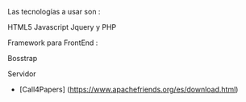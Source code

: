 Las tecnologías a usar son :

HTML5
Javascript
Jquery 
 y PHP



Framework para FrontEnd :

Bosstrap 


Servidor
- [Call4Papers] (https://www.apachefriends.org/es/download.html)


